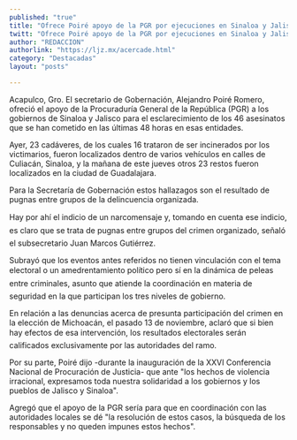 ```yaml
---
published: "true"
title: "Ofrece Poiré apoyo de la PGR por ejecuciones en Sinaloa y Jalisco"
twitt: "Ofrece Poiré apoyo de la PGR por ejecuciones en Sinaloa y Jalisco"
author: "REDACCION"
authorlink: "https://ljz.mx/acercade.html"
category: "Destacadas"
layout: "posts"

---
```



  Acapulco, Gro. El secretario de Gobernación, Alejandro Poiré Romero, ofreció el apoyo de la Procuraduría General de la República (PGR) a los gobiernos de Sinaloa y Jalisco para el esclarecimiento de los 46 asesinatos que se han cometido en las últimas 48 horas en esas entidades.



  Ayer, 23 cadáveres, de los cuales 16 trataron de ser incinerados por los victimarios, fueron localizados dentro de varios vehículos en calles de Culiacán, Sinaloa, y la mañana de este jueves otros 23 restos fueron localizados en la ciudad de Guadalajara.



  Para la Secretaría de Gobernación estos hallazagos son el resultado de pugnas entre grupos de la delincuencia organizada.



  Hay por ahí el indicio de un narcomensaje y, tomando en cuenta ese indicio, es claro que se trata de pugnas entre grupos del crimen organizado, señaló el subsecretario Juan Marcos Gutiérrez.



  Subrayó que los eventos antes referidos no tienen vinculación con el tema electoral o un amedrentamiento político pero sí en la dinámica de peleas entre criminales, asunto que atiende la coordinación en materia de seguridad en la que participan los tres niveles de gobierno.



  En relación a las denuncias acerca de presunta participación del crimen en la elección de Michoacán, el pasado 13 de noviembre, aclaró que si bien hay efectos de esa intervención, los resultados electorales serán calificados exclusivamente por las autoridades del ramo.



  Por su parte, Poiré dijo -durante la inauguración de la XXVI Conferencia Nacional de Procuración de Justicia- que ante "los hechos de violencia irracional, expresamos toda nuestra solidaridad a los gobiernos y los pueblos de Jalisco y Sinaloa".



  Agregó que el apoyo de la PGR sería para que en coordinación con las autoridades locales se dé "la resolución de estos casos, la búsqueda de los responsables y no queden impunes estos hechos".

